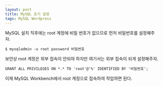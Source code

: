 ```yaml
---
layout: post
title: MySQL 초기 설정
tags: MySQL Wordpress
---
```

MySQL 설치 직후에는 root 계정에 비밀 번호가 없으므로 먼저 비밀번호를 설정해주자.
```
$ mysqladmin -u root password 비밀번호
```
보안상 root 계정은 외부 접속이 안되야 하지만 여기서는 외부 접속이 되게 설정해주자.
```
GRANT ALL PRIVILEGES ON *.* TO 'root'@'%' IDENTIFIED BY '비밀번호';
```
이제 MySQL Workbench에서 root 계정으로 접속하여 작업하면 된다.
